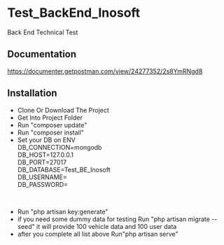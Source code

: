 # Test_BackEnd_Inosoft

Back End Technical Test

## Documentation
https://documenter.getpostman.com/view/24277352/2s8YmRNgd8

## Installation
* Clone Or Download The Project
* Get Into Project Folder
* Run "composer update"
* Run "composer install"
* Set your DB on ENV
</br>DB_CONNECTION=mongodb
</br>DB_HOST=127.0.0.1
</br>DB_PORT=27017
</br>DB_DATABASE=Test_BE_Inosoft
</br>DB_USERNAME=
</br>DB_PASSWORD=
</br>

* Run "php artisan key:generate"
* if you need some dummy data for testing Run "php artisan migrate --seed" it will provide 100 vehicle data and 100 user data
* after you complete all list above Run"php artisan serve" 

